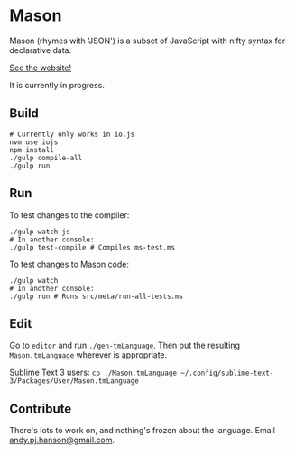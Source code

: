 # Mason

Mason (rhymes with 'JSON') is a subset of JavaScript with nifty syntax for declarative data.

[See the website!](http://andy-hanson.github.io/mason)

It is currently in progress.


## Build

	# Currently only works in io.js
	nvm use iojs
	npm install
	./gulp compile-all
	./gulp run


## Run

To test changes to the compiler:

	./gulp watch-js
	# In another console:
	./gulp test-compile # Compiles ms-test.ms

To test changes to Mason code:

	./gulp watch
	# In another console:
	./gulp run # Runs src/meta/run-all-tests.ms


## Edit

Go to `editor` and run `./gen-tmLanguage`.
Then put the resulting `Mason.tmLanguage` wherever is appropriate.

Sublime Text 3 users: `cp ./Mason.tmLanguage ~/.config/sublime-text-3/Packages/User/Mason.tmLanguage`


## Contribute

There's lots to work on, and nothing's frozen about the language.
Email <andy.pj.hanson@gmail.com>.
